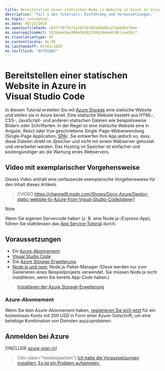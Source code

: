 ```yaml
---
title: Bereitstellen einer statischen Node.js-Website in Azure in Visual Studio Code
description: 'Teil 1 des Tutorials: Einführung und Voraussetzungen.'
ms.topic: conceptual
ms.date: 09/23/2019
ms.openlocfilehash: c63ff76f3572a7815b385b08b05e223eb681fbbe
ms.sourcegitcommit: 553da4e9aa988e5bb823364244ea81961cee5bc7
ms.translationtype: HT
ms.contentlocale: de-DE
ms.lasthandoff: 07/01/2020
ms.locfileid: "85791885"
---
```

# <a name="deploy-a-static-website-to-azure-from-visual-studio-code"></a>Bereitstellen einer statischen Website in Azure in Visual Studio Code

In diesem Tutorial erstellen Sie mit [Azure Storage](https://docs.microsoft.com/azure/storage) eine statische Website und stellen sie in Azure bereit. Eine statische Website besteht aus HTML-, CSS-, JavaScript- und anderen statischen Dateien wie beispielsweise Bildern oder Schriftarten. In der Regel ist eine statische Website eine in Angular, React oder Vue geschriebene Single-Page-Webanwendung (Single-Page Application, [SPA](https://en.wikipedia.org/wiki/Single-page_application)). Sie entwerfen Ihre App jedoch so, dass diese Dateien direkt im _Speicher_ und nicht mit einem Webserver gehostet und verarbeitet werden. Das Hosting im Speicher ist einfacher und kostengünstiger als die Wartung eines Webservers.

## <a name="walkthrough-video"></a>Video mit exemplarischer Vorgehensweise

Dieses Video enthält eine umfassende exemplarische Vorgehensweise für den Inhalt dieses Artikels.

> [!VIDEO https://channel9.msdn.com/Shows/Docs-Azure/Deploy-static-website-to-Azure-from-Visual-Studio-Code/player]

> [!NOTE]
> Wenn Sie eigenen Servercode haben (z. B. eine Node.js-/Express-App), führen Sie stattdessen das [App Service-Tutorial](tutorial-vscode-azure-app-service-node-01.md) durch.

## <a name="prerequisites"></a>Voraussetzungen

- Ein [Azure-Abonnement](#azure-subscription).
- [Visual Studio Code](https://code.visualstudio.com/)
- Die [Azure Storage-Erweiterung](https://marketplace.visualstudio.com/items?itemName=ms-azuretools.vscode-azurestorage).
- [Node.js und npm](https://nodejs.org/en/download), Node.js-Paket-Manager (Diese werden nur zum Generieren eines Beispielprojekts verwendet. Sie müssen Node.js nicht installieren, wenn Sie bereits App-Code haben.)

> <a class="tutorial-install-extension-btn" href="https://marketplace.visualstudio.com/items?itemName=ms-azuretools.vscode-azurestorage">Installieren der Azure Storage-Erweiterung</a>

### <a name="azure-subscription"></a>Azure-Abonnement

Wenn Sie kein Azure-Abonnement haben, [registrieren Sie sich jetzt](https://azure.microsoft.com/free/?utm_source=campaign&utm_campaign=vscode-tutorial-static-website&mktingSource=vscode-tutorial-static-website) für ein kostenloses Konto mit 200 USD in Form einer Azure-Gutschrift, um eine beliebige Kombination von Diensten auszuprobieren.

## <a name="sign-in-to-azure"></a>Anmelden bei Azure

[!INCLUDE [azure-sign-in](includes/azure-sign-in.md)]

> [!div class="nextstepaction"]
> [Ich habe die Voraussetzungen installiert.](tutorial-vscode-static-website-node-02.md) [Es ist ein Problem aufgetreten.](https://www.research.net/r/PWZWZ52?tutorial=node-deployment-staticwebsite&step=getting-started)
